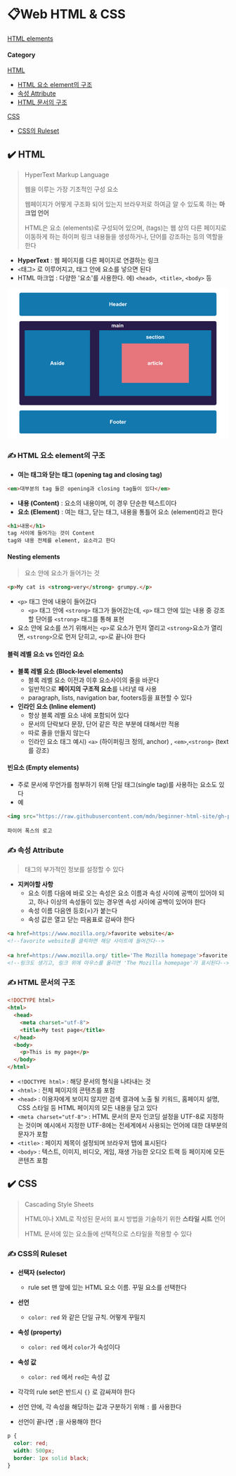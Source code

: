 # 📋Web HTML & CSS

[HTML elements](https://github.com/jejoonlee/TIL/blob/master/Web/HTML_elements.md)

#### Category

[HTML](#%EF%B8%8F-html)

- [HTML 요소 element의 구조](#%EF%B8%8F-HTML-요소-element의-구조)
- [속성 Attribute](#%EF%B8%8F-속성-Attribute)
- [HTML 문서의 구조](#%EF%B8%8F-HTML-문서의-구조)

[CSS](#%EF%B8%8F-CSS)

- [CSS의 Ruleset](#%EF%B8%8F-CSS의-Ruleset)





## ✔️ HTML

> HyperText Markup Language
>
> 웹을 이루는 가장 기초적인 구성 요소
>
> 웹페이지가 어떻게 구조화 되어 있는지 브라우저로 하여금 알 수 있도록 하는 **마크업 언어**
>
> HTML은 요소 (elements)로 구성되어 있으며, (tags)는 웹 상의 다른 페이지로 이동하게 하는 하이퍼 링크 내용들을 생성하거나, 단어를 강조하는 등의 역할을 한다

- **HyperText** : 웹 페이지를 다른 페이지로 연결하는 링크
- `<`태그`>` 로 이루어지고, 태그 안에 요소를 넣으면 된다
- HTML 마크업 : 다양한 '요소'를 사용한다. 에) `<head>`,` <title>`, `<body>` 등



![2ysa18v4r1mu3evmtiui](Web_1.assets/2ysa18v4r1mu3evmtiui.png)



### ✍️ HTML 요소 element의 구조

- **여는 태그와 닫는 태그 (opening tag and closing tag)**

```html
<em>대부분의 tag 들은 opening과 closing tag들이 있다</em>
```

- **내용 (Content)** : 요소의 내용이며, 이 경우 단순한 텍스트이다
- **요소 (Element)** : 여는 태그, 닫는 태그, 내용을 통틀어 요소 (element)라고 한다

```html
<h1>내용</h1>
tag 사이에 들어가는 것이 Content
tag와 내용 전체를 element, 요소라고 한다
```



#### Nesting elements

> 요소 안에 요소가 들어가는 것

```html
<p>My cat is <strong>very</strong> grumpy.</p>
```

- `<p>` 태그 안에 내용이 들어갔다
  - `<p>` 태그 안에 `<strong>` 태그가 들어갔는데, `<p>` 태그 안에 있는 내용 중 강조할 단어를 `<strong>` 태그를 통해 표현
- 요소 안에 요소를 쓰기 위해서는 `<p>`로 요소가 먼저 열리고 `<strong>`요소가 열리면,  `<strong>`으로 먼저 닫히고, `<p>`로 끝나야 한다



#### 블럭 레벨 요소 vs 인라인 요소

- **블록 레벨 요소 (Block-level elements)**
  - 블록 레벨 요소 이전과 이후 요소사이의 줄을 바꾼다
  - 일반적으로 **페이지의 구조적 요소**를 나타낼 때 사용
  - paragraph, lists, navigation bar, footers등을 표현할 수 있다
- **인라인 요소 (Inline element)**
  - 항상 블록 레벨 요소 내에 포함되어 있다
  - 문서의 단락보다 문장, 단어 같은 작은 부분에 대해서만 적용
  - 따로 줄을 만들지 않는다
  - 인라인 요소 태그 예시)  `<a>` (하이퍼링크 정의, anchor) , `<em>`,`<strong>` (text를 강조)



#### 빈요소 (Empty elements)

- 주로 문서에 무언가를 첨부하기 위해 단일 태그(single tag)를 사용하는 요소도 있다
- 예 <img>

```html
<img src="https://raw.githubusercontent.com/mdn/beginner-html-site/gh-pages/images/firefox-icon.png">

파이어 폭스의 로고
```



### ✍️ 속성 Attribute

> 태그의 부가적인 정보를 설정할 수 있다

- **지켜야할 사항**
  - 요소 이름 다음에 바로 오는 속성은 요소 이름과 속성 사이에 공백이 있어야 되고, 하나 이상의 속성들이 있는 경우엔 속성 사이에 공백이 있어야 한다
  - 속성 이름 다음엔 등호(=)가 붙는다
  - 속성 값은 열고 닫는 따옴표로 감싸야 한다

```html
<a href=https://www.mozilla.org/>favorite website</a>
<!--favorite website를 클릭하면 해당 사이트에 들어간다-->

<a href=https://www.mozilla.org/ title='The Mozilla homepage'>favorite website</a>
<!--링크도 생기고, 링크 위에 마우스를 올리면 'The Mozilla homepage'가 표시된다-->
```



### ✍️ HTML 문서의 구조

```html
<!DOCTYPE html>
<html>
  <head>
    <meta charset="utf-8">
    <title>My test page</title>
  </head>
  <body>
    <p>This is my page</p>
  </body>
</html>
```

- `<!DOCTYPE html>` : 해당 문서의 형식을 나타내는 것
- `<html>` : 전체 페이지의 콘텐츠를 포함
- `<head>` : 이용자에게 보이지 않지만 검색 결과에 노출 될 키워드, 홈페이지 설명, CSS 스타일 등 HTML 페이지의 모든 내용을 담고 있다
- `<meta charset="utf-8">` : HTML 문서의 문자 인코딩 설정을 UTF-8로 지정하는 것이며 예시에서 지정한 UTF-8에는 전세계에서 사용되는 언어에 대한 대부분의 문자가 포함
- `<title>` : 페이지 제목이 설정되며 브라우저 탭에 표시된다
- `<body>` : 텍스트, 이미지, 비디오, 게임, 재생 가능한 오디오 트랙 등 페이지에 모든 콘텐츠 포함



## ✔️ CSS

> Cascading Style Sheets
>
> HTML이나 XML로 작성된 문서의 표시 방법을 기술하기 위한 **스타일 시트** 언어
>
> HTML 문서에 있는 요소들에 선택적으로 스타일을 적용할 수 있다



### ✍️ CSS의 Ruleset

- **선택자 (selector)**
  - rule set 맨 앞에 있는 HTML 요소 이름. 꾸밀 요소를 선택한다

- **선언**
  - `color: red` 와 같은 단일 규칙. 어떻게 꾸밀지

- **속성 (property)**
  - `color: red` 에서 `color`가 속성이다

- **속성 값**
  - `color: red` 에서 `red`는 속성 값
- 각각의 rule set은 반드시 `{}` 로 감싸져야 한다
- 선언 안에, 각 속성을 해당하는 값과 구분하기 위해 `:` 를 사용한다
- 선언이 끝나면 `;`을 사용해야 한다

```css
p {
  color: red;
  width: 500px;
  border: 1px solid black;
}
```

